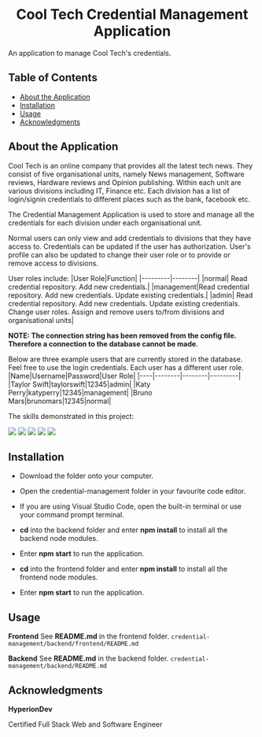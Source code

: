 <h1 align="center">Cool Tech Credential Management Application</h1>

An application to manage Cool Tech's credentials.


## Table of Contents

* [About the Application](#about-the-application)
* [Installation](#installation)
* [Usage](#usage)
* [Acknowledgments](#acknowledgments)

## About the Application

Cool Tech is an online company that provides all the latest tech news. They consist of five organisational units, namely News management, Software reviews, Hardware reviews and Opinion publishing. Within each unit are various divisions including IT, Finance etc. Each division  has a list of login/signin credentials to different places such as the bank, facebook etc. 

The Credential Management Application is used to store and manage all the credentials for each division under each organisational unit. 

Normal users can only view and add credentials to divisions that they have access to. Credentials can be updated if the user has authorization. User's profile can also be updated to change their user role or to provide or remove access to divisions. 

User roles include:
|User Role|Function|
|---------|--------|
|normal| Read credential repository. Add new credentials.|
|management|Read credential repository. Add new credentials. Update existing credentials.|
|admin| Read credential repository. Add new credentials. Update existing credentials. Change user roles. Assign and remove users to/from divisions and organisational units|

**NOTE: The connection string has been removed from the config file. Therefore a connection to the database cannot be made.**

Below are three example users that are currently stored in the database. Feel free to use the login credentials. Each user has a different user role. 
|Name|Username|Password|User Role|
|----|--------|--------|---------|
|Taylor Swift|taylorswift|12345|admin|
|Katy Perry|katyperry|12345|management|
|Bruno Mars|brunomars|12345|normal|

The skills demonstrated in this project:<br>

![](https://img.shields.io/badge/React-brightgreen)  ![](https://img.shields.io/badge/Node.js-orange) ![](https://img.shields.io/badge/Express-blue) ![](https://img.shields.io/badge/Mongoose-green) ![](https://img.shields.io/badge/MongoDB-yellowgreen)

## Installation

* Download the folder onto your computer.

* Open the credential-management folder in your favourite code editor.

* If you are using Visual Studio Code, open the built-in terminal or use your command prompt terminal. 

* **cd** into the backend folder and enter **npm install** to install all the backend node modules.

* Enter **npm start** to run the application.

* **cd** into the frontend folder and enter **npm install** to install all the frontend node modules.

* Enter **npm start** to run the application.

## Usage

**Frontend**
See **README.md** in the frontend folder. 
`credential-management/backend/frontend/README.md`

**Backend**
See **README.md** in the backend folder. 
`credential-management/backend/README.md`

## Acknowledgments

**HyperionDev**

Certified Full Stack Web and Software Engineer 
